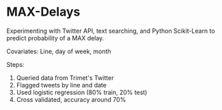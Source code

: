 # MAX-Delays
Experimenting with Twitter API, text searching, and Python Scikit-Learn to predict probability of a MAX delay.

Covariates: Line, day of week, month

Steps:
1. Queried data from Trimet's Twitter
2. Flagged tweets by line and date
3. Used logistic regression (80% train, 20% test)
4. Cross validated, accuracy around 70%
